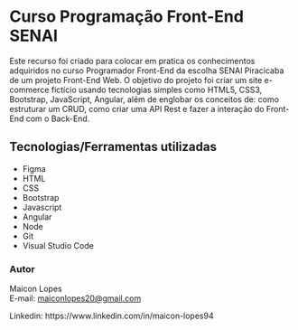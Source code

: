<h1>Curso Programação Front-End SENAI</h1>
Este recurso foi criado para colocar em pratica os conhecimentos adquiridos no curso Programador Front-End da escolha SENAI Piracicaba de um projeto Front-End Web.
O objetivo do projeto foi criar um site e-commerce fictício usando tecnologias simples como HTML5, CSS3, Bootstrap, JavaScript, Angular, além de englobar os conceitos de: como estruturar um CRUD, como criar uma API Rest e fazer a interação do Front-End com o Back-End.

<h2>Tecnologias/Ferramentas utilizadas</h2>
<ul>
  <li>Figma</li>
  <li>HTML</li>
  <li>CSS</li>
  <li>Bootstrap</li>
  <li>Javascript</li>
  <li>Angular</li>
  <li>Node</li>
  <li>Git</li>
  <li>Visual Studio Code</li>
</ul>

<h3>Autor</h3>
<p>Maicon Lopes<br>E-mail: <a href="https://www.google.com/intl/pt/gmail/about/">maiconlopes20@gmail.com</a></p>
<p>Linkedin: https://www.linkedin.com/in/maicon-lopes94</p>

